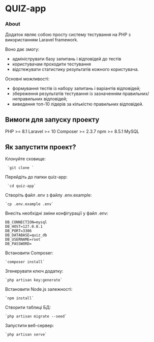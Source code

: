 # QUIZ-app

### About

Додаток являє собою просту систему тестування на PHP з використанням Laravel framework.

Воно дає змогу:

- адмініструвати базу запитань і відповідей до тестів
- користувачам проходити тестування
- відстежувати статистику результатів кожного користувача.

Основні можливості:

- формування тестів із набору запитань і варіантів відповідей;
- збереження результатів тестування із зазначенням правильних/неправильних відповідей;
- виведення топ-10 лідерів за кількістю правильних відповідей.

## Вимоги для запуску проекту

PHP >= 8.1
Laravel >= 10
Composer >= 2.3.7
npm >= 8.5.1
MySQL

## Як запустити проект?

Клонуйте сховище:

	 `git clone `
 
Перейдіть до папки quiz-app:

 	 `cd quiz-app`

Створіть файл .env з файлу .env.example:

	`cp .env.example .env`

Внесіть необхідні зміни конфігурації у файл .env:

	DB_CONNECTION=mysql
    DB_HOST=127.0.0.1
    DB_PORT=3306
    DB_DATABASE=quiz_db
    DB_USERNAME=root
    DB_PASSWORD=

Встановити Composer:

	`composer install`
	
Згенерувати ключ додатку:

	`php artisan key:generate`
	
Встановити Node.js залежності:

	`npm install`

Створити таблиці БД:

	`php artisan migrate --seed`

Запустити веб-сервер:

	`php artisan serve`

